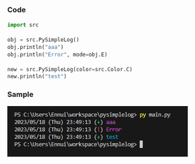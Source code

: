 ### Code

```py
import src

obj = src.PySimpleLog()
obj.println("aaa")
obj.println("Error", mode=obj.E)

new = src.PySimpleLog(color=src.Color.C)
new.println("test")
```

### Sample

![image](./sample.png)

